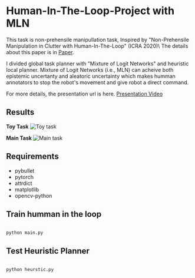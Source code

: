 # Human-In-The-Loop-Project with MLN

This task is non-prehensile manipullation task,
Inspired by "Non-Prehensile Manipulation in Clutter with Human-In-The-Loop" (ICRA 2020)\\
The details about this paper is in [Paper](https://pubs.rpapallas.com/icra2020/).

I divided global task planner with "Mixture of Logit Networks" and heuristic local planner.
Mixture of Logit Networks (i.e., MLN) can acheive both epistemic uncertanty and aleatoric uncertainty which makes 
humman annotators to stop the robot's movement and give robot a direct command.

For more details, the presentation url is here.
[Presentation Video](https://www.youtube.com/watch?v=uXTpxWBCBlA&t=276s)

## Results
**Toy Task**
![Toy task](https://github.com/jeongeun980906/Human-In-The-Loop-MLN-Project/blob/master/video/toy_task.gif)

**Main Task**
![Main task](https://github.com/jeongeun980906/Human-In-The-Loop-MLN-Project/blob/master/video/main_task.gif)

## Requirements
- pybullet
- pytorch
- attrdict
- matplotlib
- opencv-python

## Train humman in the loop
<code>
python main.py
</code>

## Test Heuristic Planner
<code>
python heurstic.py
</code>
